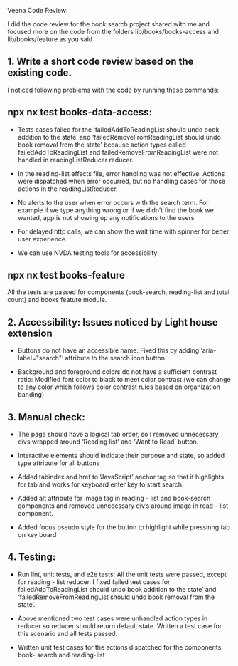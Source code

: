 Veena Code Review:

I did the code review for the book search project shared with me and focused more on the code from the folders lib/books/books-access and lib/books/feature as you said



## 1. Write a short code review based on the existing code.

I noticed following problems with the code by running these commands:

## npx nx test books-data-access: 


- Tests cases failed for the ‘failedAddToReadingList should undo book addition to the state’ and ‘failedRemoveFromReadingList should undo book removal from the state’ because action types called failedAddToReadingList and failedRemoveFromReadingList were not handled in readingListReducer reducer. 

- In the reading-list effects file, error handling was not effective. Actions were dispatched when error occurred, but no handling cases for those actions in the readingListReducer. 

- No alerts to the user when error occurs with the search term. For example if we type anything wrong or if we didn’t find the book we wanted, app is not showing up any notifications to the users

- For delayed http calls, we can show the wait time with spinner for better user experience.

- We can use NVDA testing tools for accessibility



## npx nx test books-feature
All the tests are passed for components (book-search, reading-list and total count) and books feature module.



## 2. Accessibility: Issues noticed by Light house extension

- Buttons do not have an accessible name: Fixed this by adding ‘aria-label="search"’ attribute to the search icon button

- Background and foreground colors do not have a sufficient contrast ratio: Modified font color to black to meet color contrast (we can change to any color which follows color contrast rules based on organization banding)



## 3.	 Manual check:

- The page should have a logical tab order, so I removed unnecessary divs wrapped around ‘Reading list’ and ‘Want to Read’ button.

- Interactive elements should indicate their purpose and state, so added type attribute for all buttons

- Added tabindex and href to ‘JavaScript’ anchor tag so that it highlights for tab and works for keyboard enter key to start search.

- Added alt attribute for image tag in reading - list and book-search components and removed unnecessary div’s around image in read – list component.

- Added focus pseudo style for the button to highlight while pressinng tab on key board



## 4.	Testing:

- Run lint, unit tests, and e2e tests: All the unit tests were passed, except for reading - list reducer. I fixed failed test cases for failedAddToReadingList should undo book addition to the state’ and ‘failedRemoveFromReadingList should undo book removal from the state’. 

- Above mentioned two test cases were unhandled action types in reducer so reducer should return default state. Written a test case for this scenario and all tests passed.

- Written unit test cases for the actions dispatched for the components: book- search and reading-list
